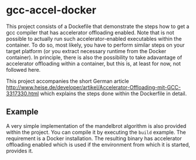 # gcc-accel-docker

This project consists of a Dockefile that demonstrate the steps how to get a gcc compiler that has accelerator offloading
enabled. Note that is not possible to actually run such accelerator-enabled executables
within the container. To do so, most likely, you have to perform similar steps on your target platform (or you extract
necessary runtime from the Docker container). In principle, there is also the possibility to take adavantage of accelerator
offloading within a container, but this is, at least for now, not followed here.

This project accompanies the short German article
http://www.heise.de/developer/artikel/Accelerator-Offloading-mit-GCC-3317330.html which explains the steps done within
the Dockerfile in detail.

## Example

A very simple implementation of the mandelbrot algorithm is also provided within the project. You can compile it by executing
the ```build``` example. The requirement is a Docker installation. The resulting binary has accelerator offloading enabled which
is used if the environment from which it is started, provides it.
